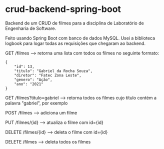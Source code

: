 # crud-backend-spring-boot

Backend de um CRUD de filmes para a disciplina de Laboratório de Engenharia de Software.

Feito usando Spring Boot com banco de dados MySQL. Usei a biblioteca logbook para logar todas as requisições que chegaram ao backend.

GET /filmes --> retorna uma lista com todos os filmes no seguinte formato:

    {
        "id": 13,
        "titulo": "Gabriel da Rocha Souza",
        "diretor": "Fatec Zona Leste",
        "genero": "Ação",
        "ano": "2021"
    }

GET /filmes?titulo=gabriel --> retorna todos os filmes cujo título contém a palavra "gabriel", por exemplo

POST /filmes --> adiciona um filme

PUT /filmes/{id} --> atualiza o filme com id={id}

DELETE /filmes/{id} --> deleta o filme com id={id}

DELETE /filmes --> deleta todos os filmes
